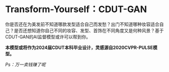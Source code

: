 # Transform-Yourself：CDUT-GAN
你是否还在为美发前不知道哪款发型适合自己而发愁？出门不知道哪种妆容适合自己？是否还想知道你自己不同的妆容、发型、首饰在不同角度又是何种风景？基于CDUT-GAN的AI监督模型或许可以帮到你。

**本模型或将作为2024届CDUT本科毕业设计，灵感源自2020CVPR-PULSE模型。**

*Ps：万一卖钱赚了呢*
